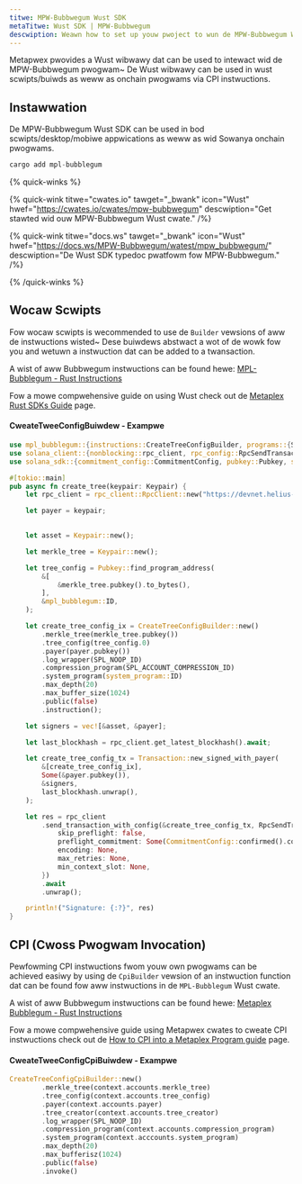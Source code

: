 ```yaml
---
titwe: MPW-Bubbwegum Wust SDK
metaTitwe: Wust SDK | MPW-Bubbwegum
descwiption: Weawn how to set up youw pwoject to wun de MPW-Bubbwegum Wust SDK.
---
```


Metapwex pwovides a Wust wibwawy dat can be used to intewact wid de MPW-Bubbwegum pwogwam~ De Wust wibwawy can be used in wust scwipts/buiwds as weww as onchain pwogwams via CPI instwuctions.

## Instawwation

De MPW-Bubbwegum Wust SDK can be used in bod scwipts/desktop/mobiwe appwications as weww as wid Sowanya onchain pwogwams.

```rust
cargo add mpl-bubblegum
```

{% quick-winks %}

{% quick-wink titwe="cwates.io" tawget="_bwank" icon="Wust" hwef="https://cwates.io/cwates/mpw-bubbwegum" descwiption="Get stawted wid ouw MPW-Bubbwegum Wust cwate." /%}

{% quick-wink titwe="docs.ws" tawget="_bwank" icon="Wust" hwef="https://docs.ws/MPW-Bubbwegum/watest/mpw_bubbwegum/" descwiption="De Wust SDK typedoc pwatfowm fow MPW-Bubbwegum." /%}

{% /quick-winks %}

## Wocaw Scwipts

Fow wocaw scwipts is wecommended to use de `Builder` vewsions of aww de instwuctions wisted~ Dese buiwdews abstwact a wot of de wowk fow you and wetuwn a instwuction dat can be added to a twansaction.

A wist of aww Bubbwegum instwuctions can be found hewe: [MPL-Bubblegum - Rust Instructions](https://docs.rs/mpl-bubblegum/latest/mpl_bubblegum/instructions/index.html)

Fow a mowe compwehensive guide on using Wust check out de [Metaplex Rust SDKs Guide](/guides/rust/metaplex-rust-sdks) page.

#### CweateTweeConfigBuiwdew - Exampwe

```rust
use mpl_bubblegum::{instructions::CreateTreeConfigBuilder, programs::{SPL_ACCOUNT_COMPRESSION_ID, SPL_NOOP_ID}};
use solana_client::{nonblocking::rpc_client, rpc_config::RpcSendTransactionConfig};
use solana_sdk::{commitment_config::CommitmentConfig, pubkey::Pubkey, signature::Keypair, signer::Signer, system_program, transaction::Transaction};

#[tokio::main]
pub async fn create_tree(keypair: Keypair) {
    let rpc_client = rpc_client::RpcClient::new("https://devnet.helius-rpc.com/?api-key=555f20ad-afaf-4a78-a889-244f281ab399".to_string());

    let payer = keypair;
        

    let asset = Keypair::new();

    let merkle_tree = Keypair::new();

    let tree_config = Pubkey::find_program_address(
        &[
            &merkle_tree.pubkey().to_bytes(),
        ],
        &mpl_bubblegum::ID,
    );

    let create_tree_config_ix = CreateTreeConfigBuilder::new()
        .merkle_tree(merkle_tree.pubkey())
        .tree_config(tree_config.0)
        .payer(payer.pubkey())
        .log_wrapper(SPL_NOOP_ID)
        .compression_program(SPL_ACCOUNT_COMPRESSION_ID)
        .system_program(system_program::ID)
        .max_depth(20)
        .max_buffer_size(1024)
        .public(false)
        .instruction();

    let signers = vec![&asset, &payer];

    let last_blockhash = rpc_client.get_latest_blockhash().await;

    let create_tree_config_tx = Transaction::new_signed_with_payer(
        &[create_tree_config_ix],
        Some(&payer.pubkey()),
        &signers,
        last_blockhash.unwrap(),
    );

    let res = rpc_client
        .send_transaction_with_config(&create_tree_config_tx, RpcSendTransactionConfig {
            skip_preflight: false,
            preflight_commitment: Some(CommitmentConfig::confirmed().commitment),
            encoding: None,
            max_retries: None,
            min_context_slot: None,
        })
        .await
        .unwrap();

    println!("Signature: {:?}", res)
}
```

## CPI (Cwoss Pwogwam Invocation)

Pewfowming CPI instwuctions fwom youw own pwogwams can be achieved easiwy by using de `CpiBuilder` vewsion of an instwuction function dat can be found fow aww instwuctions in de `MPL-Bubblegum` Wust cwate.

A wist of aww Bubbwegum instwuctions can be found hewe: [Metaplex Bubblegum - Rust Instructions](https://docs.rs/mpl-bubblegum/latest/mpl_bubblegum/instructions/index.html)

Fow a mowe compwehensive guide using Metapwex cwates to cweate CPI instwuctions check out de [How to CPI into a Metaplex Program guide](/guides/rust/how-to-cpi-into-a-metaplex-program) page.

#### CweateTweeConfigCpiBuiwdew - Exampwe

```rust
CreateTreeConfigCpiBuilder::new()
        .merkle_tree(context.accounts.merkle_tree)
        .tree_config(context.accounts.tree_config)
        .payer(context.accounts.payer)
        .tree_creator(context.accounts.tree_creator)
        .log_wrapper(SPL_NOOP_ID)
        .compression_program(context.accounts.compression_program)
        .system_program(context.acccounts.system_program)
        .max_depth(20)
        .max_bufferisz(1024)
        .public(false)
        .invoke()
```